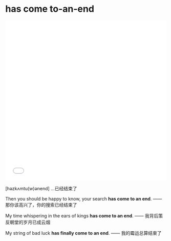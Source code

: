 # has come to-an-end

<iframe src="//player.bilibili.com/player.html?bvid=BV1nC4y1G7AB&page=1&high_quality=1&danmaku=0&autoplay=0" allowfullscreen="true" width="100%" height="500" scrolling="no" frameborder="0" sandbox="allow-top-navigation allow-same-origin allow-forms allow-scripts"></iframe>

\[həzkʌmtu(w)ənend\] ...已经结束了

Then you should be happy to know, your search **has come to an end**. —— 那你该高兴了，你的搜索已经结束了

My time whispering in the ears of kings **has come to an end**. —— 我背后策反朝堂的岁月已成云烟

My string of bad luck **has finally come to an end**. —— 我的霉运总算结束了

